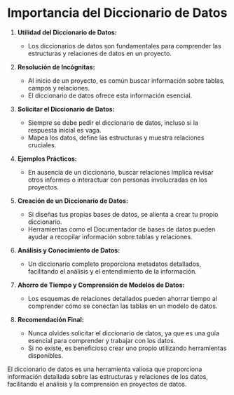 # Importancia del Diccionario de Datos

1. **Utilidad del Diccionario de Datos:**
   - Los diccionarios de datos son fundamentales para comprender las estructuras y relaciones de datos en un proyecto.

2. **Resolución de Incógnitas:**
   - Al inicio de un proyecto, es común buscar información sobre tablas, campos y relaciones.
   - El diccionario de datos ofrece esta información esencial.

3. **Solicitar el Diccionario de Datos:**
   - Siempre se debe pedir el diccionario de datos, incluso si la respuesta inicial es vaga.
   - Mapea los datos, define las estructuras y muestra relaciones cruciales.

4. **Ejemplos Prácticos:**
   - En ausencia de un diccionario, buscar relaciones implica revisar otros informes o interactuar con personas involucradas en los proyectos.

5. **Creación de un Diccionario de Datos:**
   - Si diseñas tus propias bases de datos, se alienta a crear tu propio diccionario.
   - Herramientas como el Documentador de bases de datos pueden ayudar a recopilar información sobre tablas y relaciones.

6. **Análisis y Conocimiento de Datos:**
   - Un diccionario completo proporciona metadatos detallados, facilitando el análisis y el entendimiento de la información.

7. **Ahorro de Tiempo y Comprensión de Modelos de Datos:**
   - Los esquemas de relaciones detallados pueden ahorrar tiempo al comprender cómo se conectan las tablas en un modelo de datos.

8. **Recomendación Final:**
   - Nunca olvides solicitar el diccionario de datos, ya que es una guía esencial para comprender y trabajar con los datos.
   - Si no existe, es beneficioso crear uno propio utilizando herramientas disponibles.

El diccionario de datos es una herramienta valiosa que proporciona información detallada sobre las estructuras y relaciones de los datos, facilitando el análisis y la comprensión en proyectos de datos.
